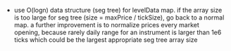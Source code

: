 - use O(logn) data structure (seg tree) for levelData map. if the array size is too large for seg tree (size = maxPrice / tickSize),
go back to a normal map. a further improvement is to normalize prices every market opening, because rarely daily range for an instrument
is larger than 1e6 ticks which could be the largest appropriate seg tree array size